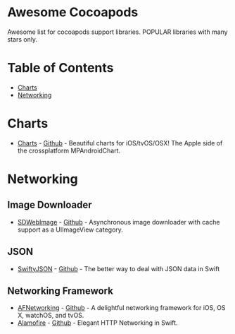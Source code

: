 # Awesome Cocoapods
Awesome list for cocoapods support libraries. 
POPULAR libraries with many stars only.

# Table of Contents
- [Charts](https://github.com/freeskys/awesome-cocoapods#charts)
- [Networking](https://github.com/freeskys/awesome-cocoapods#networking)

# Charts
- [Charts](https://cocoapods.org/pods/Charts) - [Github](https://github.com/danielgindi/Charts) - Beautiful charts for iOS/tvOS/OSX! The Apple side of the crossplatform MPAndroidChart.

# Networking

## Image Downloader
- [SDWebImage](https://cocoapods.org/pods/SDWebImage) - [Github](https://github.com/rs/SDWebImage) - Asynchronous image downloader with cache support as a UIImageView category.

## JSON
- [SwiftyJSON](https://cocoapods.org/pods/SwiftyJSON) - [Github](https://github.com/SwiftyJSON/SwiftyJSON) - The better way to deal with JSON data in Swift

## Networking Framework
- [AFNetworking](https://cocoapods.org/pods/AFNetworking) - [Github](https://github.com/AFNetworking/AFNetworking) - A delightful networking framework for iOS, OS X, watchOS, and tvOS.
- [Alamofire](https://cocoapods.org/pods/Alamofire) - [Github](https://github.com/Alamofire/Alamofire) - Elegant HTTP Networking in Swift.
